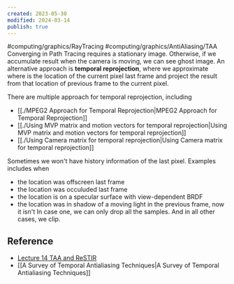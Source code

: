 ```yaml
---
created: 2023-05-30
modified: 2024-03-14
publish: true
---
```


#computing/graphics/RayTracing #computing/graphics/AntiAliasing/TAA 
Converging in Path Tracing requires a stationary image. Otherwise, if we accumulate result when the camera is moving, we can see ghost image. An alternative approach is **temporal reprojection**, where we approximate where is the location of the current pixel last frame and project the result from that location of previous frame to the current pixel.

There are multiple approach for temporal reprojection, including
- [[./MPEG2 Approach for Temporal Reprojection|MPEG2 Approach for Temporal Reprojection]]
- [[./Using MVP matrix and motion vectors for temporal reprojection|Using MVP matrix and motion vectors for temporal reprojection]]
- [[./Using Camera matrix for temporal reprojection|Using Camera matrix for temporal reprojection]]

Sometimes we won't have history information of the last pixel. Examples includes when
- the location was offscreen last frame 
- the location was occuluded last frame
- the location is on a specular surface with view-dependent BRDF
- the location was in shadow of a moving light in the previous frame, now it isn't
In case one, we can only drop all the samples. And in all other cases, we clip.

## Reference
- [Lecture 14 TAA and ReSTIR](Lecture%2014%20TAA%20and%20ReSTIR.md)
- [[A Survey of Temporal Antialiasing Techniques|A Survey of Temporal Antialiasing Techniques]]